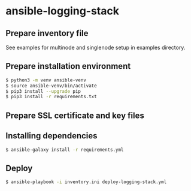 # ansible-logging-stack
## Prepare inventory file
See examples for multinode and singlenode setup in examples directory.

## Prepare installation environment
```bash
$ python3 -m venv ansible-venv
$ source ansible-venv/bin/activate
$ pip3 install --upgrade pip
$ pip3 install -r requirements.txt
```

## Prepare SSL certificate and key files

## Installing dependencies
```bash
$ ansible-galaxy install -r requirements.yml
```

## Deploy 
```bash
$ ansible-playbook -i inventory.ini deploy-logging-stack.yml
```